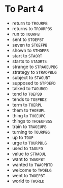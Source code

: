 # To Part 4

* return to `TROURPB`
* returns to `TROURPBS`
* run to `TOURPB`
* sent to `STOEPBT`
* seven to `STOEFPB`
* shown to `STHOEPB`
* start to `STAORT`
* starts to `STAORTS`
* strange to `STRAOEUPBG`
* strategy to `STRAOPBLG`
* subject to `STAOUBT`
* supposed to `STPOEFD`
* talked to `TAOUBGD`
* tend to `TOEPBD`
* tends to `TOEPBDZ`
* term to `TOERPL`
* them to `THOEUPL`
* thing to `THOEUPG`
* things to `THOEUPBGS`
* train to `TRAOEUPB`
* turning to `TOURPBG`
* up to `TOUP`
* urge to `TOURPBLG`
* used to `TAOUFD`
* value to `STRAOUL`
* want to `TWAOPBT`
* wanted to `TWAOPBTD`
* welcome to `TWOELG`
* went to `TWOEPBT`
* world to `TWORLD`
